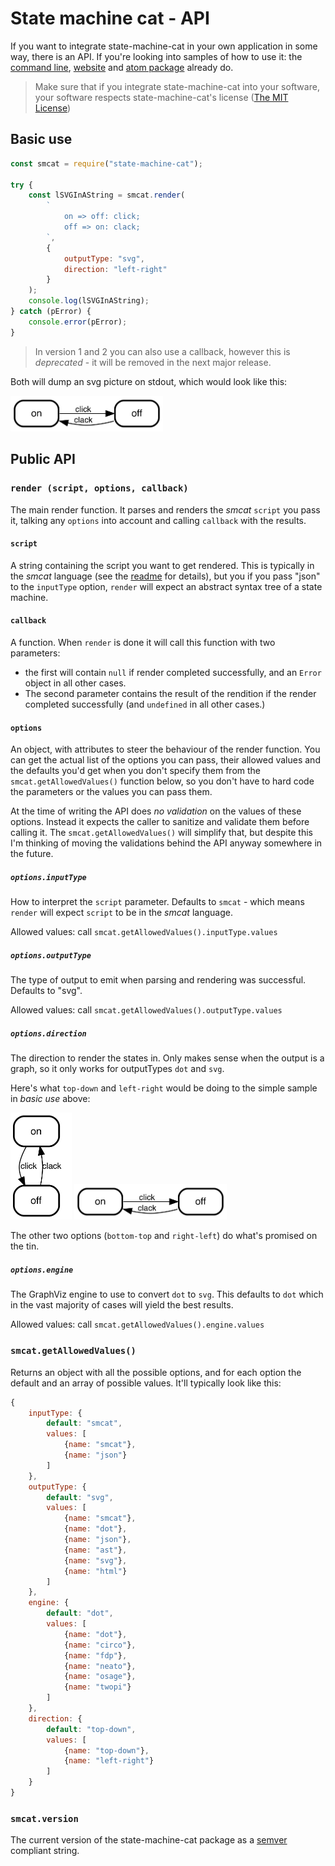 # State machine cat - API

If you want to integrate state-machine-cat in your own application in some way,
there is an API. If you're looking into samples of how to use it: the
[command line](../src/cli),
[website](https://state-machine-cat.js.org) and
[atom package](https://atom.io/packages/state-machine-cat-preview) already do.

> Make sure that if you integrate state-machine-cat into your software, your
> software respects state-machine-cat's license ([The MIT License](../LICENSE))

## Basic use

```javascript
const smcat = require("state-machine-cat");

try {
    const lSVGInAString = smcat.render(
        `
            on => off: click;
            off => on: clack;
        `,
        {
            outputType: "svg",
            direction: "left-right"
        }
    );
    console.log(lSVGInAString);
} catch (pError) {
    console.error(pError);
}
```

> In version 1 and 2 you can also use a callback, however
> this is _deprecated_ - it will be removed in the next major
> release.

Both will dump an svg picture on stdout, which would look like this:

<img width="244" alt="pics/on-off-left-right.png" src="pics/on-off-left-right.png">

## Public API
### `render (script, options, callback)`
The main render function. It parses and renders the _smcat_ `script` you pass
it, talking any `options` into account and calling `callback` with the results.

#### `script`
A string containing the script you want to get rendered. This is typically in
the _smcat_ language (see the
[readme](../README.md)
for details), but you if you pass "json" to the `inputType` option, `render`
will expect an abstract syntax tree of a state machine.

#### `callback`
A function. When `render` is done it will call this
function with two parameters:
- the first will contain `null` if render completed successfully, and an
  `Error` object in all other cases.
- The second parameter contains the result of the rendition if the render
  completed successfully (and `undefined` in all other cases.)

#### `options`
An object, with attributes to steer the behaviour of the render function. You
can get the actual list of the options you can pass, their allowed values
and the defaults you'd get when you don't specify them from the
`smcat.getAllowedValues()` function below, so you don't have to hard
code the parameters or the values you can pass them.

At the time of writing the API does _no validation_ on the values of these
options. Instead it expects the caller to sanitize and validate them before
calling it. The `smcat.getAllowedValues()` will simplify that, but despite
this I'm thinking of moving the validations behind the API anyway somewhere
in the future.

##### `options.inputType`
How to interpret the `script` parameter. Defaults to `smcat` - which means
`render` will expect `script` to be in the _smcat_ language.

Allowed values: call `smcat.getAllowedValues().inputType.values`

##### `options.outputType`
The type of output to emit when parsing and rendering was successful. Defaults
to "svg".

Allowed values: call `smcat.getAllowedValues().outputType.values`

##### `options.direction`
The direction to render the states in. Only makes sense when the output is a
graph, so it only works for outputTypes `dot` and `svg`.

Here's what `top-down` and `left-right` would be doing to the simple sample in
_basic use_ above:

<img width="98" alt="direction: top-down" src="pics/on-off-top-down.png">
<img width="244" alt="direction: left-right" src="pics/on-off-left-right.png">

The other two options (`bottom-top` and `right-left`) do what's promised
on the tin.

##### `options.engine`
The GraphViz engine to use to convert `dot` to `svg`. This defaults to `dot`
which in the vast majority of cases will yield the best results.

Allowed values: call `smcat.getAllowedValues().engine.values`

### `smcat.getAllowedValues()`
Returns an object with all the possible options, and for each option the default
and an array of possible values. It'll typically look like this:

```javascript
{
    inputType: {
        default: "smcat",
        values: [
            {name: "smcat"},
            {name: "json"}
        ]
    },
    outputType: {
        default: "svg",
        values: [
            {name: "smcat"},
            {name: "dot"},
            {name: "json"},
            {name: "ast"},
            {name: "svg"},
            {name: "html"}
        ]
    },
    engine: {
        default: "dot",
        values: [
            {name: "dot"},
            {name: "circo"},
            {name: "fdp"},
            {name: "neato"},
            {name: "osage"},
            {name: "twopi"}
        ]
    },
    direction: {
        default: "top-down",
        values: [
            {name: "top-down"},
            {name: "left-right"}
        ]
    }
}
```

### `smcat.version`
The current version of the state-machine-cat package as a
[semver](https://semver.org) compliant string.
